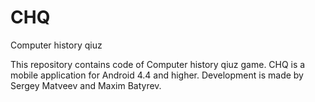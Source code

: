 # CHQ
Computer history qiuz

This repository contains code of Computer history qiuz game.
CHQ is a mobile application for Android 4.4 and higher.
Development is made by Sergey Matveev and Maxim Batyrev.

